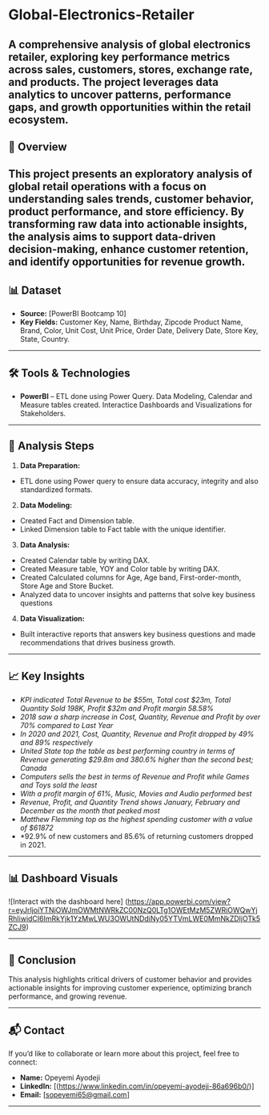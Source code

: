 # Global-Electronics-Retailer
A comprehensive analysis of global electronics retailer, exploring key performance metrics across sales, customers, stores, exchange rate, and products. The project leverages data analytics to uncover patterns, performance gaps, and growth opportunities within the retail ecosystem.
---

## 📌 Overview
This project presents an exploratory analysis of global retail operations with a focus on understanding sales trends, customer behavior, product performance, and store efficiency. By transforming raw data into actionable insights, the analysis aims to support data-driven decision-making, enhance customer retention, and identify opportunities for revenue growth.
---

## 📊 Dataset  
- **Source:** [PowerBI Bootcamp 10]  
- **Key Fields:** Customer Key, Name, Birthday, Zipcode Product Name, Brand, Color, Unit Cost, Unit Price, Order Date, Delivery Date, Store Key, State, Country.  
---

## 🛠️ Tools & Technologies  
- **PowerBI** – ETL done using Power Query. Data Modeling, Calendar and Measure tables created. Interactice Dashboards and Visualizations for Stakeholders.
---

## 🔎 Analysis Steps
1. **Data Preparation:**
- ETL done using Power query to ensure data accuracy, integrity and also standardized formats.

2. **Data Modeling:**
- Created Fact and Dimension table.
- Linked Dimension table to Fact table with the unique identifier.

3. **Data Analysis:**
- Created Calendar table by writing DAX.
- Created Measure table, YOY and Color table by writing DAX.
- Created Calculated columns for Age, Age band, First-order-month, Store Age and Store Bucket.
- Analyzed data to uncover insights and patterns that solve key business questions

4. **Data Visualization:**
- Built interactive reports that answers key business questions and made recommendations that drives business growth.

---

## 📈 Key Insights  
- *KPI indicated Total Revenue to be $55m, Total cost $23m, Total Quantity Sold 198K, Profit $32m and Profit margin 58.58%*
- *2018 saw a sharp increase in Cost, Quantity, Revenue and Profit by over 70% compared to Last Year*
- *In 2020 and 2021, Cost, Quantity, Revenue and Profit dropped by 49% and 89% respectively*
- *United State top the table as best performing country in terms of Revenue generating $29.8m and 380.6% higher than the second best; Canada*
- *Computers sells the best in terms of Revenue and Profit while Games and Toys sold the least*
- *With a profit margin of 61%, Music, Movies and Audio performed best* 
- *Revenue, Profit, and Quantity Trend shows January, February and December as the month that peaked most*
- *Matthew Flemming top as the highest spending customer with a value of $61872*
- *92.9% of new customers and 85.6% of returning customers dropped in 2021.

---

## 📊 Dashboard Visuals  
![Interact with the dashboard here] (https://app.powerbi.com/view?r=eyJrIjoiYTNjOWJmOWMtNWRkZC00NzQ0LTg1OWEtMzM5ZWRiOWQwYjRhIiwidCI6ImRkYjk1YzMwLWU3OWUtNDdiNy05YTVmLWE0MmNkZDljOTk5ZCJ9)

---

## 📝 Conclusion  
This analysis highlights critical drivers of customer behavior and provides actionable insights for improving customer experience, optimizing branch performance, and growing revenue.

---

## 📬 Contact  
If you’d like to collaborate or learn more about this project, feel free to connect:  
- **Name:** Opeyemi Ayodeji
- **LinkedIn:** [(https://www.linkedin.com/in/opeyemi-ayodeji-86a696b0/)]  
- **Email:** [sopeyemi65@gmail.com]  

---
